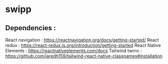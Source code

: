 # swipp

## Dependencies :
React navigation : https://reactnavigation.org/docs/getting-started/
React redux : https://react-redux.js.org/introduction/getting-started
React Native Elements : https://reactnativeelements.com/docs
Tailwind twrnc : https://github.com/jaredh159/tailwind-react-native-classnames#installation

